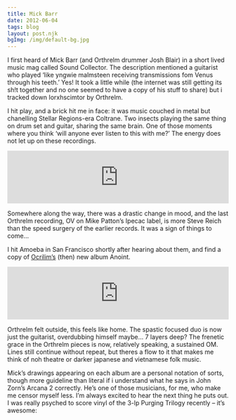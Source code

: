 ```yaml
---
title: Mick Barr
date: 2012-06-04
tags: blog
layout: post.njk
bgImg: /img/default-bg.jpg
---
```


I first heard of Mick Barr (and Orthrelm drummer Josh Blair) in a short lived music mag called Sound Collector. The description mentioned a guitarist who played ‘like yngwie malmsteen receiving transmissions fom Venus through his teeth.’ Yes! It took a little while (the internet was still getting its sh!t together and no one seemed to have a copy of his stuff to share) but i tracked down Iorxhscimtor by Orthrelm.

I hit play, and a brick hit me in face: it was music couched in metal but chanelling Stellar Regions-era Coltrane.  Two insects playing the same thing on drum set and guitar, sharing the same brain. One of those moments where you think ‘will anyone ever listen to this with me?’ The energy does not let up on these recordings.

<iframe style="border: 0; width: 100%; height: 120px;" src="https://bandcamp.com/EmbeddedPlayer/album=2284254555/size=large/bgcol=ffffff/linkcol=0687f5/tracklist=false/artwork=small/transparent=true/" seamless><a href="https://orthrelm.bandcamp.com/album/iorxhscimtor">Iorxhscimtor by Orthrelm</a></iframe>

Somewhere along the way, there was a drastic change in mood, and the last Orthrelm recording, OV on Mike Patton’s Ipecac label, is more Steve Reich than the speed surgery of the earlier records. It was a sign of things to come…

I hit Amoeba in San Francisco shortly after hearing about them, and find a copy of [Ocrilim’s](http://ocrilim.blogspot.com/) (then) new album Anoint. 

<iframe style="border: 0; width: 100%; height: 120px;" src="https://bandcamp.com/EmbeddedPlayer/album=1429123437/size=large/bgcol=ffffff/linkcol=0687f5/tracklist=false/artwork=small/transparent=true/" seamless><a href="https://ocrilim.bandcamp.com/album/anoint">Anoint by Ocrilim</a></iframe>

Orthrelm felt outside, this feels like home. The spastic focused duo is now just the guitarist, overdubbing himself maybe… 7 layers deep? The frenetic grace in the Orthrelm pieces is now, relatively speaking, a sustained OM. Lines still continue without repeat, but theres a flow to it that makes me think of noh theatre or darker japanese and vietnamese folk music.

Mick’s drawings appearing on each album are a personal notation of sorts, though more guideline than literal if i understand what he says in John Zorn’s Arcana 2 correctly. He’s one of those musicians, for me, who make me censor myself less. I’m always excited to hear the next thing he puts out. I was really psyched to score vinyl of the 3-lp Purging Trilogy recently – it’s awesome: